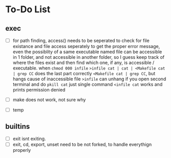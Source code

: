 # To-Do List

## exec
- [ ] for path finding, access() needs to be seperated to check for file existance and file access seperately to get the proper error message, even the possiblity of a same executable named file can be accessible in 1 folder, and not accessible in another folder, so I guess keep track of where the files exist and then find which one, if any, is accessible / executable.
when `chmod 000 infile`
`>infile cat | cat | <Makefile cat | grep CC` does the last part correctly `<Makefile cat | grep CC`, but hangs cause of inaccessible file `>infile` can unhang if you open second terminal and do `pkill cat`
just single command `<infile cat` works and prints permission denied
- [ ] make does not work, not sure why
- [ ] temp


## builtins
- [ ] exit isnt exiting.
- [ ] exit, cd, export, unset need to be not forked, to handle everythign properly